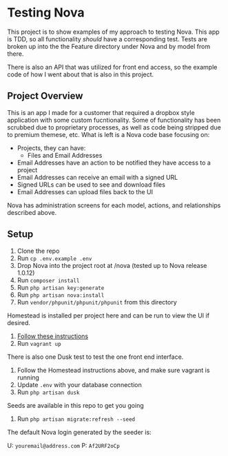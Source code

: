 # Testing Nova
This project is to show examples of my approach to testing Nova. This app is TDD, so all functionality _should_ have a corresponding test. Tests are broken up into the the Feature directory under Nova and by model from there.

There is also an API that was utilized for front end access, so the example code of how I went about that is also in this project.


## Project Overview
This is an app I made for a customer that required a dropbox style application with some custom fucntionality. Some of functionality has been scrubbed due to proprietary processes, as well as code being stripped due to premium themese, etc. What is left is a Nova code base focusing on:

* Projects, they can have:
  * Files and Email Addresses
* Email Addresses have an action to be notified they have access to a project
* Email Addresses can receive an email with a signed URL
* Signed URLs can be used to see and download files
* Email Addresses can upload files back to the UI

Nova has administration screens for each model, actions, and relationships described above.

## Setup
1. Clone the repo
2. Run `cp .env.example .env`
2. Drop Nova into the project root at /nova (tested up to Nova release 1.0.12)
3. Run `composer install`
4. Run `php artisan key:generate`
5. Run `php artisan nova:install`
6. Run `vendor/phpunit/phpunit/phpunit` from this directory

Homestead is installed per project here and can be run to view the UI if desired.
1. [Follow these instructions](https://laravel.com/docs/5.7/homestead#per-project-installation)
2. Run `vagrant up`

There is also one Dusk test to test the one front end interface.
1. Follow the Homestead instructions above, and make sure vagrant is running
2. Update `.env` with your database connection
3. Run `php artisan dusk`

Seeds are available in this repo to get you going
1. Run `php artisan migrate:refresh --seed`

The default Nova login generated by the seeder is:

  U: `youremail@address.com`
  P: `Af2URF2oCp`
